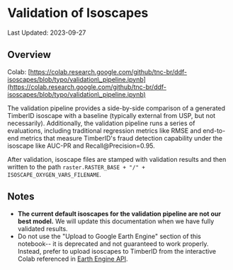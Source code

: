 # Validation of Isoscapes

Last Updated: 2023-09-27

## Overview

Colab: [https://colab.research.google.com/github/tnc-br/ddf-isoscapes/blob/typo/validation\_pipeline.ipynb](https://colab.research.google.com/github/tnc-br/ddf-isoscapes/blob/typo/validation\_pipeline.ipynb)

The validation pipeline provides a side-by-side comparison of a generated TimberID isoscape with a baseline (typically external from USP, but not necessarily). Additionally, the validation pipeline runs a series of evaluations, including traditional regression metrics like RMSE and end-to-end metrics that measure TimberID's fraud detection capability under the isoscape like AUC-PR and Recall@Precision=0.95.

After validation, isoscape files are stamped with validation results and then written to the path `raster.RASTER_BASE + "/" + ISOSCAPE_OXYGEN_VARS_FILENAME`.&#x20;

## Notes

* **The current default isoscapes for the validation pipeline are not our best model.** We will update this documentation when we have fully validated results.
* Do not use the "Upload to Google Earth Engine" section of this notebook-- it is deprecated and not guaranteed to work properly. Instead, prefer to upload isoscapes to TimberID from the interactive Colab referenced in [Earth Engine API](../../../user-guide/earth-engine-api.md).
